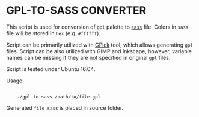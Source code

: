 # GPL-TO-SASS CONVERTER

This script is used for conversion of `gpl` palette to [`sass`](https://sass-lang.com/) file. Colors in `sass` file will be stored in `hex` (e.g. `#ffffff`). 

Script can be primarily utilized with [GPick](http://www.gpick.org/) tool, which allows generating `gpl` files. Script can be also utilized with GIMP and Inkscape, however, variable names can be missing if they are not specified in original `gpl` files.


Script is tested under Ubuntu 16.04.


Usage:

```

    ./gpl-to-sass /path/to/file.gpl

```

Generated `file.sass` is placed in source folder.
